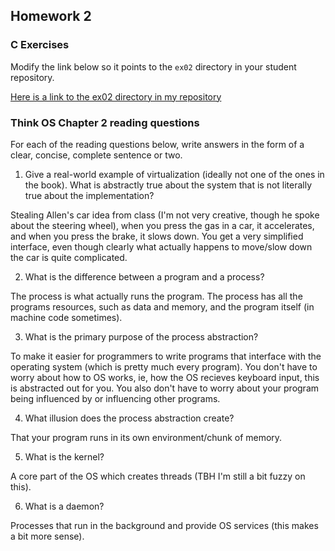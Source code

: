 ## Homework 2

### C Exercises

Modify the link below so it points to the `ex02` directory in your
student repository.

[Here is a link to the ex02 directory in my repository](https://github.com/davidabrahams/ExercisesInC/tree/master/exercises/ex02)

### Think OS Chapter 2 reading questions

For each of the reading questions below, write answers in the form of
a clear, concise, complete sentence or two.

1. Give a real-world example of virtualization (ideally not one of 
the ones in the book).  What is abstractly true about the system that
is not literally true about the implementation?

Stealing Allen's car idea from class (I'm not very creative, though he spoke about the steering wheel), when you press the gas in a car, it accelerates, and when you press the brake, it slows down. You get a very simplified interface, even though clearly what actually happens to move/slow down the car is quite complicated.

2. What is the difference between a program and a process?

The process is what actually runs the program. The process has all the programs resources, such as data and memory, and the program itself (in machine code sometimes).

3. What is the primary purpose of the process abstraction? 

To make it easier for programmers to write programs that interface with the operating system (which is pretty much every program). You don't have to worry about how to OS works, ie, how the OS recieves keyboard input, this is abstracted out for you. You also don't have to worry about your program being influenced by or influencing other programs.

4. What illusion does the process abstraction create?

That your program runs in its own environment/chunk of memory.

5. What is the kernel?

A core part of the OS which creates threads (TBH I'm still a bit fuzzy on this).

6. What is a daemon?

Processes that run in the background and provide OS services (this makes a bit more sense).
